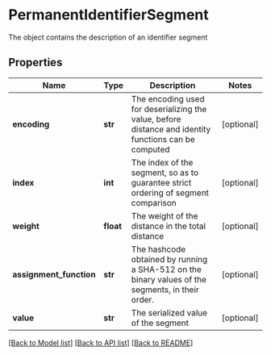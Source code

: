 # PermanentIdentifierSegment

The object contains the description of an identifier segment
## Properties
Name | Type | Description | Notes
------------ | ------------- | ------------- | -------------
**encoding** | **str** | The encoding used for deserializing the value, before distance and identity functions can be computed | [optional] 
**index** | **int** | The index of the segment, so as to guarantee strict ordering of segment comparison | [optional] 
**weight** | **float** | The weight of the distance in the total distance | [optional] 
**assignment_function** | **str** | The hashcode obtained by running a SHA-512 on the binary values of the segments, in their order.  | [optional] 
**value** | **str** | The serialized value of the segment | [optional] 

[[Back to Model list]](../README.md#documentation-for-models) [[Back to API list]](../README.md#documentation-for-api-endpoints) [[Back to README]](../README.md)


